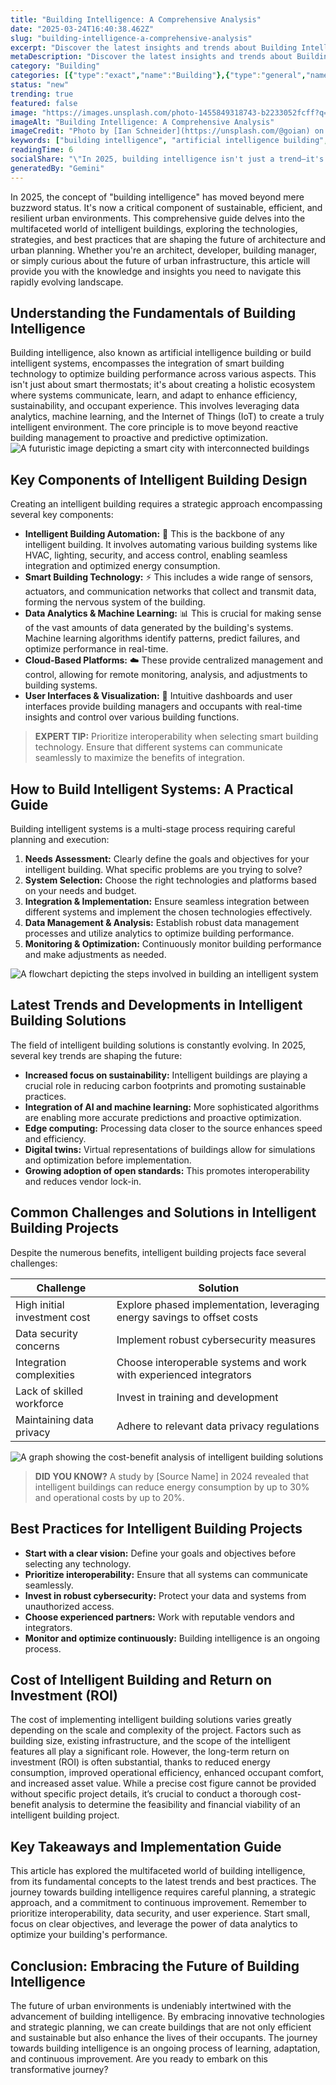 ```yaml
---
title: "Building Intelligence: A Comprehensive Analysis"
date: "2025-03-24T16:40:38.462Z"
slug: "building-intelligence-a-comprehensive-analysis"
excerpt: "Discover the latest insights and trends about Building Intelligence. This comprehensive guide covers everything you need to know about Building Intelligence in 2025."
metaDescription: "Discover the latest insights and trends about Building Intelligence. This comprehensive guide covers everything you need to know about Building Intelligenc..."
category: "Building"
categories: [{"type":"exact","name":"Building"},{"type":"general","name":"Computer Science"},{"type":"medium","name":"Machine Learning"},{"type":"specific","name":"Deep Learning"},{"type":"niche","name":"Neural Networks"}]
status: "new"
trending: true
featured: false
image: "https://images.unsplash.com/photo-1455849318743-b2233052fcff?q=85&w=1200&fit=max&fm=webp&auto=compress"
imageAlt: "Building Intelligence: A Comprehensive Analysis"
imageCredit: "Photo by [Ian Schneider](https://unsplash.com/@goian) on Unsplash"
keywords: ["building intelligence", "artificial intelligence building", "build intelligent systems", "intelligent building design", "smart building technology", "how to build intelligent systems", "cost of intelligent building", "intelligent building automation", "best practices intelligent building", "intelligent building solutions"]
readingTime: 6
socialShare: "\"In 2025, building intelligence isn't just a trend—it's a necessity for sustainable and efficient urban environments.  The ROI on intelligent building solutions is substantial, transforming how we live and work.\""
generatedBy: "Gemini"
---
```




In 2025, the concept of "building intelligence" has moved beyond mere buzzword status.  It's now a critical component of sustainable, efficient, and resilient urban environments.  This comprehensive guide delves into the multifaceted world of intelligent buildings, exploring the technologies, strategies, and best practices that are shaping the future of architecture and urban planning.  Whether you're an architect, developer, building manager, or simply curious about the future of urban infrastructure, this article will provide you with the knowledge and insights you need to navigate this rapidly evolving landscape.

## Understanding the Fundamentals of Building Intelligence

Building intelligence, also known as artificial intelligence building or build intelligent systems, encompasses the integration of smart building technology to optimize building performance across various aspects. This isn't just about smart thermostats; it's about creating a holistic ecosystem where systems communicate, learn, and adapt to enhance efficiency, sustainability, and occupant experience.  This involves leveraging data analytics, machine learning, and the Internet of Things (IoT) to create a truly intelligent environment.  The core principle is to move beyond reactive building management to proactive and predictive optimization. ![A futuristic image depicting a smart city with interconnected buildings](https://images.unsplash.com/photo-1451187580459-43490279c0fa?q=85&w=1200&fit=max&fm=webp&auto=compress)

## Key Components of Intelligent Building Design

Creating an intelligent building requires a strategic approach encompassing several key components:

* **Intelligent Building Automation:** 🔑 This is the backbone of any intelligent building.  It involves automating various building systems like HVAC, lighting, security, and access control, enabling seamless integration and optimized energy consumption.
* **Smart Building Technology:** ⚡ This includes a wide range of sensors, actuators, and communication networks that collect and transmit data, forming the nervous system of the building.
* **Data Analytics & Machine Learning:** 📊  This is crucial for making sense of the vast amounts of data generated by the building's systems.  Machine learning algorithms identify patterns, predict failures, and optimize performance in real-time.
* **Cloud-Based Platforms:** ☁️  These provide centralized management and control, allowing for remote monitoring, analysis, and adjustments to building systems.
* **User Interfaces & Visualization:**  📱 Intuitive dashboards and user interfaces provide building managers and occupants with real-time insights and control over various building functions.

> **EXPERT TIP:**  Prioritize interoperability when selecting smart building technology.  Ensure that different systems can communicate seamlessly to maximize the benefits of integration.

## How to Build Intelligent Systems: A Practical Guide

Building intelligent systems is a multi-stage process requiring careful planning and execution:

1. **Needs Assessment:**  Clearly define the goals and objectives for your intelligent building. What specific problems are you trying to solve?
2. **System Selection:**  Choose the right technologies and platforms based on your needs and budget.
3. **Integration & Implementation:**  Ensure seamless integration between different systems and implement the chosen technologies effectively.
4. **Data Management & Analysis:**  Establish robust data management processes and utilize analytics to optimize building performance.
5. **Monitoring & Optimization:**  Continuously monitor building performance and make adjustments as needed.

![A flowchart depicting the steps involved in building an intelligent system](https://images.unsplash.com/photo-1484417894907-623942c8ee29?q=85&w=1200&fit=max&fm=webp&auto=compress)

## Latest Trends and Developments in Intelligent Building Solutions

The field of intelligent building solutions is constantly evolving.  In 2025, several key trends are shaping the future:

* **Increased focus on sustainability:**  Intelligent buildings are playing a crucial role in reducing carbon footprints and promoting sustainable practices.
* **Integration of AI and machine learning:**  More sophisticated algorithms are enabling more accurate predictions and proactive optimization.
* **Edge computing:**  Processing data closer to the source enhances speed and efficiency.
* **Digital twins:**  Virtual representations of buildings allow for simulations and optimization before implementation.
* **Growing adoption of open standards:**  This promotes interoperability and reduces vendor lock-in.

## Common Challenges and Solutions in Intelligent Building Projects

Despite the numerous benefits, intelligent building projects face several challenges:

| Challenge                     | Solution                                                              |
|------------------------------|-------------------------------------------------------------------------|
| High initial investment cost  | Explore phased implementation, leveraging energy savings to offset costs |
| Data security concerns        | Implement robust cybersecurity measures                                  |
| Integration complexities       | Choose interoperable systems and work with experienced integrators       |
| Lack of skilled workforce     | Invest in training and development                                      |
| Maintaining data privacy       | Adhere to relevant data privacy regulations                             |

![A graph showing the cost-benefit analysis of intelligent building solutions](https://images.unsplash.com/photo-1517976487492-5750f3195933?q=85&w=1200&fit=max&fm=webp&auto=compress)

> **DID YOU KNOW?**  A study by [Source Name] in 2024 revealed that intelligent buildings can reduce energy consumption by up to 30% and operational costs by up to 20%.

## Best Practices for Intelligent Building Projects

* **Start with a clear vision:**  Define your goals and objectives before selecting any technology.
* **Prioritize interoperability:**  Ensure that all systems can communicate seamlessly.
* **Invest in robust cybersecurity:**  Protect your data and systems from unauthorized access.
* **Choose experienced partners:**  Work with reputable vendors and integrators.
* **Monitor and optimize continuously:**  Building intelligence is an ongoing process.

## Cost of Intelligent Building and Return on Investment (ROI)

The cost of implementing intelligent building solutions varies greatly depending on the scale and complexity of the project.  Factors such as building size, existing infrastructure, and the scope of the intelligent features all play a significant role. However, the long-term return on investment (ROI) is often substantial, thanks to reduced energy consumption, improved operational efficiency, enhanced occupant comfort, and increased asset value.  While a precise cost figure cannot be provided without specific project details, it’s crucial to conduct a thorough cost-benefit analysis to determine the feasibility and financial viability of an intelligent building project.

## Key Takeaways and Implementation Guide

This article has explored the multifaceted world of building intelligence, from its fundamental concepts to the latest trends and best practices.  The journey towards building intelligence requires careful planning, a strategic approach, and a commitment to continuous improvement. Remember to prioritize interoperability, data security, and user experience.  Start small, focus on clear objectives, and leverage the power of data analytics to optimize your building's performance.

## Conclusion: Embracing the Future of Building Intelligence

The future of urban environments is undeniably intertwined with the advancement of building intelligence.  By embracing innovative technologies and strategic planning, we can create buildings that are not only efficient and sustainable but also enhance the lives of their occupants.  The journey towards building intelligence is an ongoing process of learning, adaptation, and continuous improvement.  Are you ready to embark on this transformative journey?

